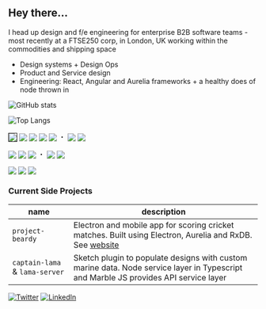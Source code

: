 ## Hey there…

I head up design and f/e engineering for enterprise B2B software teams - most recently at a FTSE250 corp, in London, UK working within the commodities and shipping space

* Design systems + Design Ops
* Product and Service design
* Engineering: React, Angular and Aurelia frameworks + a healthy does of node thrown in

![GitHub stats](https://github-readme-stats.vercel.app/api?username=pete-hotchkiss&count_private=true&show_icons=true&hide=stars&custom_title=Activity%20Metrics)

![Top Langs](https://github-readme-stats.vercel.app/api/top-langs/?username=pete-hotchkiss&layout=compact&count_private=true&exclude_repo=gulp-svg2ttf,jedi-count-files,sassdoc-extras,svg2ttf,gulp-sass-external-variables,sassdoc-example,textcomplete.contenteditable,gulp-svgicons2svgfont,textcomplete,gulp-iconfont,gulp-dynamic-name,sassdoc-extras,textcomplete&custom_title=Language%20Spread)


 <img src="https://img.shields.io/badge/html5-%23fafafa.svg?&style=for-the-badge&logo=html5&logoColor=E34F26" valign="middle" border="1"> <img src="https://img.shields.io/badge/typescript-%23fafafa.svg?&style=for-the-badge&logo=typescript&logoColor=007ACC" valign="middle"> <img src="https://img.shields.io/badge/node.js-%23fafafa.svg?&style=for-the-badge&logo=node.js&logoColor=43853D" valign="middle"> <img src="https://img.shields.io/badge/javascript-%23fafafa.svg?&style=for-the-badge&logo=javascript&logoColor=F0C527" valign="middle"> <img src="https://img.shields.io/badge/SASS-%23FAFAFA.svg?&style=for-the-badge&logo=SASS&logoColor=hotpink" valign="middle">  ・  <img src="https://img.shields.io/badge/electron-%23FAFAFA.svg?&style=for-the-badge&logo=electron&logoColor=47848F" valign="middle"> <img src="https://img.shields.io/badge/rxjs-%23FAFAFA.svg?&style=for-the-badge&logo=reactivex&logoColor=B7178C" valign="middle">

 <img src="https://img.shields.io/badge/aurelia-%23FAFAFA.svg?&style=for-the-badge&logo=aurelia&logoColor=ED2B88" valign="middle"> <img src="https://img.shields.io/badge/react-%23FAFAFA.svg?&style=for-the-badge&logo=react&logoColor=20232a" valign="middle"> <img src="https://img.shields.io/badge/angular-%23FAFAFA.svg?&style=for-the-badge&logo=angular&logoColor=DD0031" valign="middle">  ・  <img src="https://img.shields.io/badge/-jest-%23FAFAFA?&style=for-the-badge&logo=jest&logoColor=C21325" valign="middle"> <img src="https://img.shields.io/badge/-cypress-%23FAFAFA?&style=for-the-badge&logo=cypress&logoColor=058a5e" valign="middle"> 

 <img src="https://img.shields.io/badge/figma-%23FAFAFA.svg?&style=for-the-badge&logo=figma&logoColor=F24E1E" valign="middle"> <img src="https://img.shields.io/badge/Sketch-%23FAFAFA.svg?&style=for-the-badge&logo=Sketch&logoColor=CE9D15" valign="middle"> <img src="https://img.shields.io/badge/adobe-%23FAFAFA.svg?&style=for-the-badge&logo=adobe&logoColor=FF0000" valign="middle">

### Current Side Projects
|name|description|
|---|---|
|`project-beardy`| Electron and mobile app for scoring cricket matches. Built using Electron, Aurelia and RxDB. See [website](http://projectbeardy.app) |
|`captain-lama` & `lama-server`| Sketch plugin to populate designs with custom marine data. Node service layer in Typescript and Marble JS provides API service layer |

[![Twitter](https://img.shields.io/badge/@petehotchkiss-%231DA1F2.svg?&style=for-the-badge&logo=Twitter&logoColor=white)](https://twitter.com/pete-hotchkiss)
[![LinkedIn](https://img.shields.io/badge/linkedin-%230077B5.svg?&style=for-the-badge&logo=linkedin&logoColor=white)](https://www.linkedin.com/in/petehotchkiss/)
